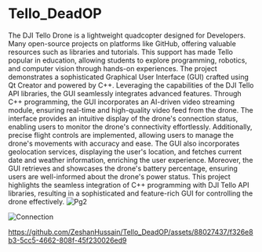 # Tello_DeadOP
The DJI Tello Drone is a lightweight quadcopter designed for Developers. Many open-source projects on platforms like GitHub, offering valuable resources such as libraries and tutorials. This support has made Tello popular in education, allowing students to explore programming, robotics, and computer vision through hands-on experiences. The project demonstrates a sophisticated Graphical User Interface (GUI) crafted using Qt Creator and powered by C++. Leveraging the capabilities of the DJI Tello API libraries, the GUI seamlessly integrates advanced features. Through C++ programming, the GUI incorporates an AI-driven video streaming module, ensuring real-time and high-quality video feed from the drone. The interface provides an intuitive display of the drone's connection status, enabling users to monitor the drone's connectivity effortlessly. Additionally, precise flight controls are implemented, allowing users to manage the drone's movements with accuracy and ease. The GUI also incorporates geolocation services, displaying the user's location, and fetches current date and weather information, enriching the user experience. Moreover, the GUI retrieves and showcases the drone's battery percentage, ensuring users are well-informed about the drone's power status. This project highlights the seamless integration of C++ programming with DJI Tello API libraries, resulting in a sophisticated and feature-rich GUI for controlling the drone effectively.
![Pg2](https://github.com/ZeshanHussain/Tello_DeadOP/assets/88027437/5871181d-2b01-4327-a06a-fa523449b34a)

![Connection](https://github.com/ZeshanHussain/Tello_DeadOP/assets/88027437/b6e6dc33-779c-4110-b399-8b27bc34a1a1)




https://github.com/ZeshanHussain/Tello_DeadOP/assets/88027437/f326e8b3-5cc5-4662-808f-45f230026ed9




